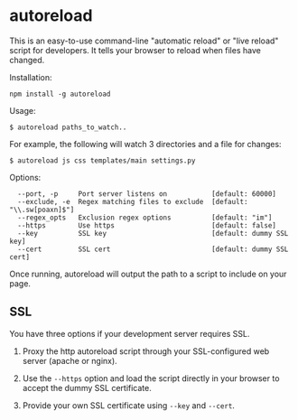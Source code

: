 autoreload
==========

This is an easy-to-use command-line "automatic reload" or "live reload" script for developers.  It tells your browser to reload when files have changed.

Installation:

    npm install -g autoreload

Usage:

    $ autoreload paths_to_watch..

For example, the following will watch 3 directories and a file for changes:

    $ autoreload js css templates/main settings.py

Options:

      --port, -p     Port server listens on           [default: 60000]
      --exclude, -e  Regex matching files to exclude  [default: "\\.sw[poaxn]$"]
      --regex_opts   Exclusion regex options          [default: "im"]
      --https        Use https                        [default: false]
      --key          SSL key                          [default: dummy SSL key]
      --cert         SSL cert                         [default: dummy SSL cert]

Once running, autoreload will output the path to a script to include on your page.

## SSL

You have three options if your development server requires SSL.

   1. Proxy the http autoreload script through your SSL-configured web server (apache or nginx).

   2. Use the `--https` option and load the script directly in your browser to accept the dummy SSL certificate.

   3. Provide your own SSL certificate using `--key` and `--cert`.
